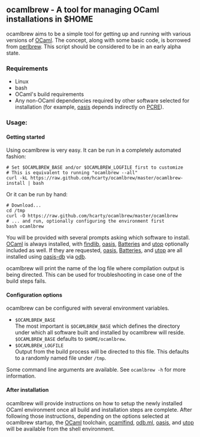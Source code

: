 ## ocamlbrew - A tool for managing OCaml installations in $HOME

ocamlbrew aims to be a simple tool for getting up and running with various
versions of [OCaml][].  The concept, along with some basic code, is borrowed
from [perlbrew][].  This script should be considered to be in an early alpha
state.

### Requirements

* Linux
* bash
* OCaml's build requirements
* Any non-OCaml dependencies required by other software selected for
  installation (for example, [oasis][] depends indirectly on [PCRE][]).

### Usage:

#### Getting started

Using ocamlbrew is very easy.  It can be run in a completely automated fashion:

    # Set $OCAMLBREW_BASE and/or $OCAMLBREW_LOGFILE first to customize
    # This is equivalent to running "ocamlbrew --all"
    curl -kL https://raw.github.com/hcarty/ocamlbrew/master/ocamlbrew-install | bash

Or it can be run by hand:

    # Download...
    cd /tmp
    curl -O https://raw.github.com/hcarty/ocamlbrew/master/ocamlbrew
    # ... and run, optionally configuring the environment first
    bash ocamlbrew

You will be provided with several prompts asking which software to install.
[OCaml][] is always installed, with [findlib][], [oasis][], [Batteries][] and
[utop][] optionally included as well.  If they are requested, [oasis][],
[Batteries][], and [utop][] are all installed using [oasis-db][] via [odb][].

ocamlbrew will print the name of the log file where compilation output is being
directed.  This can be used for troubleshooting in case one of the build steps
fails.

#### Configuration options

ocamlbrew can be configured with several environment variables.

* `$OCAMLBREW_BASE`  
  The most important is `$OCAMLBREW_BASE` which defines the directory under which all
  software built and installed by ocamlbrew will reside.  `$OCAMLBREW_BASE`
  defaults to `$HOME/ocamlbrew`.
* `$OCAMLBREW_LOGFILE`  
  Output from the build process will be directed to this file.  This defaults
  to a randomly named file under `/tmp`.

Some command line arguments are available.  See `ocamlbrew -h` for more
information.

#### After installation

ocamlbrew will provide instructions on how to setup the newly installed OCaml
environment once all build and installation steps are complete.  After following
those instructions, depending on the options selected at ocamlbrew startup, the
[OCaml][] toolchain, [ocamlfind][findlib], [odb.ml][odb], [oasis][], and
[utop][] will be available from the shell environment.

[OCaml]: http://caml.inria.fr/ocaml/release.en.html
[findlib]: http://projects.camlcity.org/projects/findlib.html
[odb]: https://github.com/thelema/odb
[oasis]: http://oasis.forge.ocamlcore.org/
[oasis-db]: http://oasis.ocamlcore.org/dev/home
[Batteries]: http://batteries.forge.ocamlcore.org/
[React]: http://erratique.ch/software/react
[Lwt]: http://ocsigen.org/lwt/
[utop]: http://forge.ocamlcore.org/projects/utop/
[perlbrew]: http://search.cpan.org/~gugod/App-perlbrew/bin/perlbrew
[PCRE]: http://www.pcre.org/
